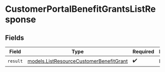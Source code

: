 # CustomerPortalBenefitGrantsListResponse


## Fields

| Field                                                                                    | Type                                                                                     | Required                                                                                 | Description                                                                              |
| ---------------------------------------------------------------------------------------- | ---------------------------------------------------------------------------------------- | ---------------------------------------------------------------------------------------- | ---------------------------------------------------------------------------------------- |
| `result`                                                                                 | [models.ListResourceCustomerBenefitGrant](../models/listresourcecustomerbenefitgrant.md) | :heavy_check_mark:                                                                       | N/A                                                                                      |